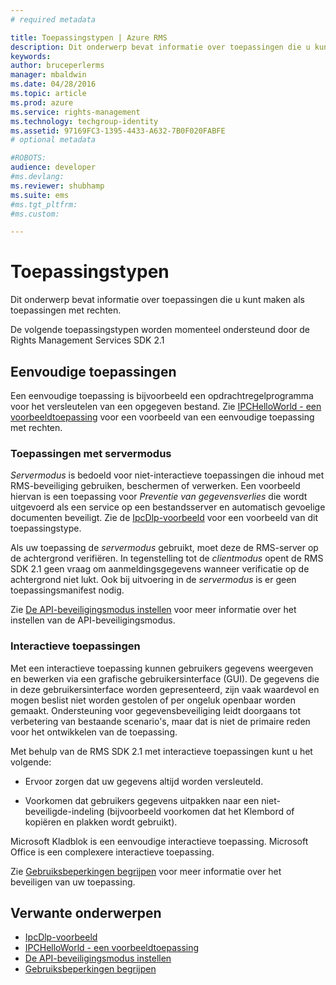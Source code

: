 ```yaml
---
# required metadata

title: Toepassingstypen | Azure RMS
description: Dit onderwerp bevat informatie over toepassingen die u kunt maken als toepassingen met rechten.
keywords:
author: bruceperlerms
manager: mbaldwin
ms.date: 04/28/2016
ms.topic: article
ms.prod: azure
ms.service: rights-management
ms.technology: techgroup-identity
ms.assetid: 97169FC3-1395-4433-A632-7B0F020FABFE
# optional metadata

#ROBOTS:
audience: developer
#ms.devlang:
ms.reviewer: shubhamp
ms.suite: ems
#ms.tgt_pltfrm:
#ms.custom:

---
```


# Toepassingstypen


Dit onderwerp bevat informatie over toepassingen die u kunt maken als toepassingen met rechten.

De volgende toepassingstypen worden momenteel ondersteund door de Rights Management Services SDK 2.1

## Eenvoudige toepassingen

Een eenvoudige toepassing is bijvoorbeeld een opdrachtregelprogramma voor het versleutelen van een opgegeven bestand. Zie [IPCHelloWorld - een voorbeeldtoepassing](how-to-build-your-first-application.md) voor een voorbeeld van een eenvoudige toepassing met rechten.

### Toepassingen met servermodus

*Servermodus* is bedoeld voor niet-interactieve toepassingen die inhoud met RMS-beveiliging gebruiken, beschermen of verwerken. Een voorbeeld hiervan is een toepassing voor *Preventie van gegevensverlies* die wordt uitgevoerd als een service op een bestandsserver en automatisch gevoelige documenten beveiligt. Zie de [IpcDlp-voorbeeld](https://Code.MSDN.Microsoft.Com/IpcDlp-Sample-Application-d30bb99d) voor een voorbeeld van dit toepassingstype.

Als uw toepassing de *servermodus* gebruikt, moet deze de RMS-server op de achtergrond verifiëren. In tegenstelling tot de *clientmodus* opent de RMS SDK 2.1 geen vraag om aanmeldingsgegevens wanneer verificatie op de achtergrond niet lukt. Ook bij uitvoering in de *servermodus* is er geen toepassingsmanifest nodig.

Zie [De API-beveiligingsmodus instellen](setting-the-api-security-mode-api-mode.md) voor meer informatie over het instellen van de API-beveiligingsmodus.

### Interactieve toepassingen

Met een interactieve toepassing kunnen gebruikers gegevens weergeven en bewerken via een grafische gebruikersinterface (GUI). De gegevens die in deze gebruikersinterface worden gepresenteerd, zijn vaak waardevol en mogen beslist niet worden gestolen of per ongeluk openbaar worden gemaakt. Ondersteuning voor gegevensbeveiliging leidt doorgaans tot verbetering van bestaande scenario's, maar dat is niet de primaire reden voor het ontwikkelen van de toepassing.

Met behulp van de RMS SDK 2.1 met interactieve toepassingen kunt u het volgende:

-   Ervoor zorgen dat uw gegevens altijd worden versleuteld.

-   Voorkomen dat gebruikers gegevens uitpakken naar een niet-beveiligde-indeling (bijvoorbeeld voorkomen dat het Klembord of kopiëren en plakken wordt gebruikt).

Microsoft Kladblok is een eenvoudige interactieve toepassing. Microsoft Office is een complexere interactieve toepassing.

Zie [Gebruiksbeperkingen begrijpen](understanding-usage-restrictions.md) voor meer informatie over het beveiligen van uw toepassing.

## Verwante onderwerpen

* [IpcDlp-voorbeeld](https://Code.MSDN.Microsoft.Com/IpcDlp-Sample-Application-d30bb99d)
* [IPCHelloWorld - een voorbeeldtoepassing](how-to-build-your-first-application.md)
* [De API-beveiligingsmodus instellen](setting-the-api-security-mode-api-mode.md)
* [Gebruiksbeperkingen begrijpen](understanding-usage-restrictions.md)


<!--HONumber=Jun16_HO2-->


